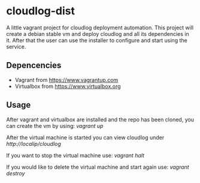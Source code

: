 # cloudlog-dist
A little vagrant project for cloudlog deployment automation. This project will create a debian stable vm and deploy cloudlog and all its dependencies in it. After that the user can use the installer to configure and start using the service. 

## Depencencies

* Vagrant from https://www.vagrantup.com
* Virtualbox from https://www.virtualbox.org

## Usage

After vagrant and virtualbox are installed and the repo has been cloned, you can create the vm by using: *vagrant up*

After the virtual machine is started you can view cloudlog under *http://localip/cloudlog*

If you want to stop the virtual machine use: *vagrant halt*


If you would like to delete the virtual machine and start again use: *vagrant destroy*

